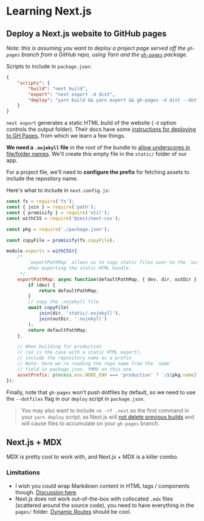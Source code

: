 # Learning Next.js 

## Deploy a Next.js website to GitHub pages

_Note: this is assuming you want to deploy a project page served off the `gh-pages` branch from a GitHub repo, using Yarn and the [`gh-pages`](https://npmjs.com/package/gh-pages) package._

Scripts to include in `package.json`:

```json
{
	"scripts": {
		"build": "next build",
		"export": "next export -d dist",
		"deploy": "yarn build && yarn export && gh-pages -d dist --dotfiles"
	}
}
```

`next export` generates a static HTML build of the website (`-d` option controls the output folder). Their docs have some [instructions for deploying to GH Pages](https://github.com/zeit/next.js/wiki/Deploying-a-Next.js-app-into-GitHub-Pages), from which we learn a few things.

__We need a `.nojekyll` file__ in the root of the bundle to [allow underscores in file/folder names](https://github.blog/2009-12-29-bypassing-jekyll-on-github-pages/). We'll create this empty file in the `static/` folder of our app.

For a project file, we'll need to __configure the prefix__ for fetching assets to include the repository name.

Here's what to include in `next.config.js`:

```js
const fs = require('fs');
const { join } = require('path');
const { promisify } = require('util');
const withCSS = require('@zeit/next-css');

const pkg = require('./package.json');

const copyFile = promisify(fs.copyFile);

module.exports = withCSS({
	/*
		`exportPathMap` allows us to copy static files over to the `outDir`
		when exporting the static HTML bundle.
	 */
	exportPathMap: async function(defaultPathMap, { dev, dir, outDir }) {
		if (dev) {
			return defaultPathMap;
		}
		// copy the .nojekyll file
		await copyFile(
			join(dir, 'static/.nojekyll'),
			join(outDir, '.nojekyll')
		);
		return defaultPathMap;
	},

	// When building for production 
	// (as is the case with a static HTML export),
	// include the repository name as a prefix 
	// Note: here we're reading the repo name from the `name`
	// field in package.json, YMMV on this one.
	assetPrefix: process.env.NODE_ENV === 'production' ? `/${pkg.name}` : ''
});
```

Finally, note that `gh-pages` won't push dotfiles by default, so we need to use the `--dotfiles` flag in our `deploy` script in `package.json`.

> You may also want to include `rm -rf .next` as the first command in your `yarn deploy` script, as Next.js will [not delete previous builds](https://github.com/zeit/next.js/issues/6009) and will cause files to accumulate on your `gh-pages` branch.


## Next.js + MDX

MDX is pretty cool to work with, and Next.js + MDX is a killer combo.

### Limitations

* I wish you could wrap Markdown content in HTML tags / components though. [Discussion here](https://github.com/mdx-js/mdx/issues/241).
* Next.js does not work out-of-the-box with collocated `.mdx` files (scattered around the source code), you need to have everything in the `pages/` folder. 
[Dynamic Routes](https://github.com/zeit/next.js/issues/7607) should be cool.